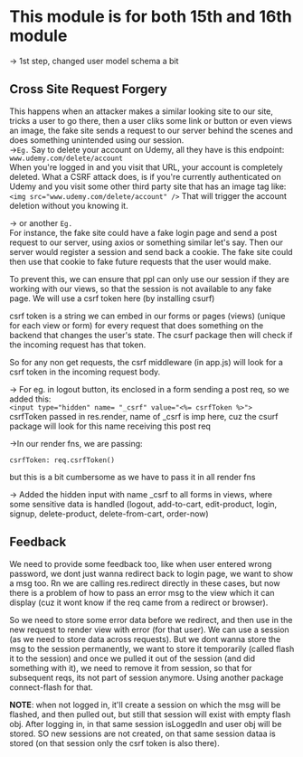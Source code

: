 # This module is for both 15th and 16th module

-> 1st step, changed user model schema a bit

## Cross Site Request Forgery

This happens when an attacker makes a similar looking site to our site, tricks a user to go there, then a user cliks some link or button or even views an image, the fake site sends a request to our server behind the scenes and does something unintended using our session. <br>
->`Eg.` Say to delete your account on Udemy, all they have is this endpoint:
`www.udemy.com/delete/account` <br>
When you're logged in and you visit that URL, your account is completely deleted. What a CSRF attack does, is if you're currently authenticated on Udemy and you visit some other third party site that has an image tag like: <br>
`<img src="www.udemy.com/delete/account" />`
That will trigger the account deletion without you knowing it. <br>

-> or another `Eg.` <br>
For instance, the fake site could have a fake login page and send a post request to our server, using axios or something similar let's say. Then our server would register a session and send back a cookie. The fake site could then use that cookie to fake future requests that the user would make. <br>

To prevent this, we can ensure that ppl can only use our session if they are working with our views, so that the session is not available to any fake page. We will use a csrf token here (by installing csurf)<br>

csrf token is a string we can embed in our forms or pages (views) (unique for each view or form) for every request that does something on the backend that changes the user's state. The csurf package then will check if the incoming request has that token.

So for any non get requests, the csrf middleware (in app.js) will look for a csrf token in the incoming request body.

-> For eg. in logout button, its enclosed in a form sending a post req, so we added this: <br>
`<input type="hidden" name= "_csrf" value="<%= csrfToken %>">` <br>
csrfToken passed in res.render, name of \_csrf is imp here, cuz the csurf package will look for this name receiving this post req

->In our render fns, we are passing:

```isAuthenticated: req.session.isLoggedIn,
csrfToken: req.csrfToken()
```

but this is a bit cumbersome as we have to pass it in all render fns

-> Added the hidden input with name \_csrf to all forms in views, where some sensitive data is handled (logout, add-to-cart, edit-product, login, signup, delete-product, delete-from-cart, order-now)

## Feedback

We need to provide some feedback too, like when user entered wrong password, we dont just wanna redirect back to login page, we want to show a msg too. Rn we are calling res.redirect directly in these cases, but now there is a problem of how to pass an error msg to the view which it can display (cuz it wont know if the req came from a redirect or browser).

So we need to store some error data before we redirect, and then use in the new request to render view with error (for that user). We can use a session (as we need to store data across requests). But we dont wanna store the msg to the session permanently, we want to store it temporarily (called flash it to the session) and once we pulled it out of the session (and did something with it), we need to remove it from session, so that for subsequent reqs, its not part of session anymore. Using another package connect-flash for that.

**NOTE**: when not logged in, it'll create a session on which the msg will be flashed, and then pulled out, but still that session will exist with empty flash obj. After logging in, in that same session isLoggedIn and user obj will be stored. SO new sessions are not created, on that same session dataa is stored (on that session only the csrf token is also there).
